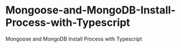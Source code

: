 # Mongoose-and-MongoDB-Install-Process-with-Typescript
Mongoose and MongoDB Install Process with Typescript

